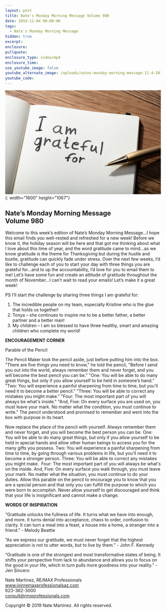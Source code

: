 ```yaml
---
layout: post
title: Nate's Monday Morning Message Volume 980
date: 2019-11-04 00:00:00
tags:
  - Nate's Monday Morning Message
hidden: true
excerpt:
enclosure:
pullquote:
enclosure_type: video/mp4
enclosure_time:
use_youtube_image: false
youtube_alternate_image: /uploads/nates-monday-morning-message-11-4-2019.jpg
youtube_code:
---
```


![](/uploads/nates-monday-morning-message-11-4-2019.jpg){: width="1600" height="1067"}

## **Nate’s Monday Morning Message<br>Volume 980**

Welcome to this week’s edition of Nate’s Monday Morning Message…I hope this email finds you well-rested and refreshed for a new week\! Before we know it, the holiday season will be here and that got me thinking about what I love about this time of year, and the word gratitude came to mind…as we know gratitude is the theme for Thanksgiving but during the hustle and bustle, gratitude can quickly fade under stress. Over the next few weeks, I’d like to challenge each of you to start your day with three things you are grateful for…and to up the accountability, I’d love for you to email them to me\! Let’s have some fun and create an attitude of gratitude throughout the month of November…I can’t wait to read your emails\! Let’s make it a great week\!

PS I’ll start the challenge by sharing three things I am grateful for:

1. The incredible people on my team, especially Kristine who is the glue that holds us together\!
2. Tonya – she continues to inspire me to be a better father, a better partner and a better man\!
3. My children – I am so blessed to have three healthy, smart and amazing children who complete my world\!

**ENCOURAGEMENT CORNER**

Parable of the Pencil&nbsp;

The Pencil Maker took the pencil aside, just before putting him into the box. "There are five things you need to know," he told the pencil, "Before I send you out into the world, always remember them and never forget, and you will become the best pencil you can be." "One: You will be able to do many great things, but only if you allow yourself to be held in someone’s hand." "Two: You will experience a painful sharpening from time to time, but you'll need it to become a better pencil." "Three: You will be able to correct any mistakes you might make." "Four: The most important part of you will always be what's inside." "And, Five: On every surface you are used on, you must leave your mark. No matter what the condition, you must continue to write." The pencil understood and promised to remember and went into the box with purpose in its heart.

Now replace the place of the pencil with yourself. Always remember them and never forget, and you will become the best person you can be. One: You will be able to do many great things, but only if you allow yourself to be held in special hands and allow other human beings to access you for the many gifts you possess. Two: You will experience a painful sharpening from time to time, by going through various problems in life, but you'll need it to become a stronger person. Three: You will be able to correct any mistakes you might make.&nbsp; Four: The most important part of you will always be what's on the inside. And, Five: On every surface you walk through, you must leave your mark. No matter what the situation, you must continue to do your duties. Allow this parable on the pencil to encourage you to know that you are a special person and that only you can fulfill the purpose to which you were born to accomplish. Never allow yourself to get discouraged and think that your life is insignificant and cannot make a change.

**WORDS OF INSPIRATION**

“Gratitude unlocks the fullness of life. It turns what we have into enough, and more. It turns denial into acceptance, chaos to order, confusion to clarity. It can turn a meal into a feast, a house into a home, a stranger into a friend.” - Melody Beattie

“As we express our gratitude, we must never forget that the highest appreciation is not to utter words, but to live by them.” - John F. Kennedy

“Gratitude is one of the strongest and most transformative states of being. It shifts your perspective from lack to abundance and allows you to focus on the good in your life, which in turn pulls more goodness into your reality.” - Jen Sincero

Nate Martinez, RE/MAX Professionals<br>www.joinremaxprofessionalsaz.com<br>623-362-3000<br>consult@rmxprofessionals.com

Copyright &copy; 2019 Nate Martinez. All rights reserved.